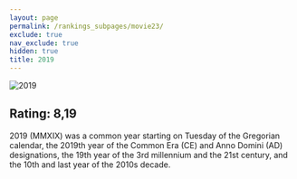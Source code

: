 ```yaml
---
layout: page
permalink: /rankings_subpages/movie23/
exclude: true
nav_exclude: true
hidden: true
title: 2019
---
```


![2019](https://fwcdn.pl/fpo/01/67/810167/7905225_1.7.webp)
    
## Rating: 8,19


2019 (MMXIX) was a common year starting on Tuesday of the Gregorian calendar, the 2019th year of the Common Era (CE) and Anno Domini (AD) designations, the 19th year of the 3rd millennium and the 21st century, and the 10th and last year of the 2010s decade.